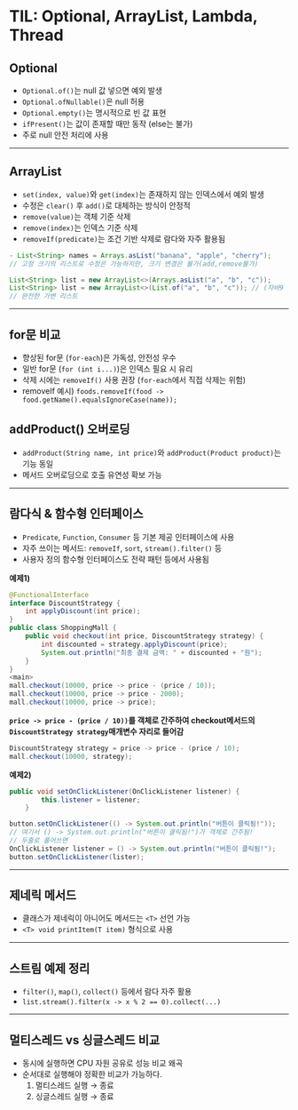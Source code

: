 # TIL: Optional, ArrayList, Lambda, Thread

##  Optional

- `Optional.of()`는 null 값 넣으면 예외 발생
- `Optional.ofNullable()`은 null 허용
- `Optional.empty()`는 명시적으로 빈 값 표현
- `ifPresent()`는 값이 존재할 때만 동작 (else는 불가)
- 주로 null 안전 처리에 사용

---

##  ArrayList

- `set(index, value)`와 `get(index)`는 존재하지 않는 인덱스에서 예외 발생
- 수정은 `clear()` 후 `add()`로 대체하는 방식이 안정적
- `remove(value)`는 객체 기준 삭제
- `remove(index)`는 인덱스 기준 삭제
- `removeIf(predicate)`는 조건 기반 삭제로 람다와 자주 활용됨
```java
- List<String> names = Arrays.asList("banana", "apple", "cherry");
// 고정 크기의 리스트로 수정은 가능하지만, 크기 변경은 불가(add,remove불가)

List<String> list = new ArrayList<>(Arrays.asList("a", "b", "c"));
List<String> list = new ArrayList<>(List.of("a", "b", "c")); // (자바9 이상만 가능)
// 완전한 가변 리스트
```

---

##  for문 비교

- 향상된 for문 (`for-each`)은 가독성, 안전성 우수
- 일반 for문 (`for (int i...)`)은 인덱스 필요 시 유리
- 삭제 시에는 `removeIf()` 사용 권장 (`for-each`에서 직접 삭제는 위험)
- removeIf 예시) `foods.removeIf(food -> food.getName().equalsIgnoreCase(name));`

##  addProduct() 오버로딩

- `addProduct(String name, int price)`와 `addProduct(Product product)`는 기능 동일
- 메서드 오버로딩으로 호출 유연성 확보 가능
---

##  람다식 & 함수형 인터페이스

- `Predicate`, `Function`, `Consumer` 등 기본 제공 인터페이스에 사용
- 자주 쓰이는 메서드: `removeIf`, `sort`, `stream().filter()` 등
- 사용자 정의 함수형 인터페이스도 전략 패턴 등에서 사용됨

**예제1)**  
```java
@FunctionalInterface
interface DiscountStrategy {
    int applyDiscount(int price);
}
public class ShoppingMall {
    public void checkout(int price, DiscountStrategy strategy) {
        int discounted = strategy.applyDiscount(price);
        System.out.println("최종 결제 금액: " + discounted + "원");
    }
}
<main>
mall.checkout(10000, price -> price - (price / 10));
mall.checkout(10000, price -> price - 2000);
mall.checkout(10000, price -> price);
```
**`price -> price - (price / 10))`를 객체로 간주하여 checkout메서드의  
`DiscountStrategy strategy`매개변수 자리로 들어감**
```java
DiscountStrategy strategy = price -> price - (price / 10);
mall.checkout(10000, strategy);
```
**예제2)**
```java
public void setOnClickListener(OnClickListener listener) {
        this.listener = listener;
    }

button.setOnClickListener(() -> System.out.println("버튼이 클릭됨!"));
// 여기서 () -> System.out.println("버튼이 클릭됨!")가 객체로 간주됨!
// 두줄로 풀어쓰면
OnClickListener listener = () -> System.out.println("버튼이 클릭됨!");
button.setOnClickListener(lister);
```
---

##  제네릭 메서드

- 클래스가 제네릭이 아니어도 메서드는 `<T>` 선언 가능
- `<T> void printItem(T item)` 형식으로 사용

---

##  스트림 예제 정리

- `filter()`, `map()`, `collect()` 등에서 람다 자주 활용
- `list.stream().filter(x -> x % 2 == 0).collect(...)`

---

##  멀티스레드 vs 싱글스레드 비교

- 동시에 실행하면 CPU 자원 공유로 성능 비교 왜곡
- 순서대로 실행해야 정확한 비교가 가능하다.
  1. 멀티스레드 실행 → 종료
  2. 싱글스레드 실행 → 종료

